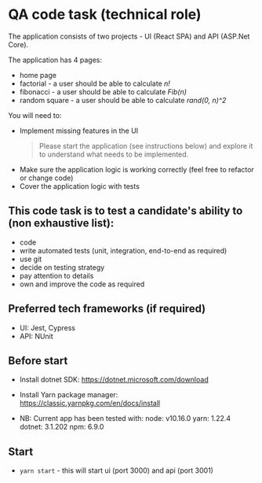
# QA code task (technical role)

The application consists of two projects - UI (React SPA) and API (ASP.Net Core).

The application has 4 pages:
- home page
- factorial - a user should be able to calculate *n!*
- fibonacci - a user should be able to calculate *Fib(n)*
- random square - a user should be able to calculate *rand(0, n)^2*

You will need to:
- Implement missing features in the UI
    > Please start the application (see instructions below) and explore it to understand what needs to be implemented.
- Make sure the application logic is working correctly (feel free to refactor or change code)
- Cover the application logic with tests

## This code task is to test a candidate's ability to (non exhaustive list):
- code
- write automated tests (unit, integration, end-to-end as required)
- use git
- decide on testing strategy
- pay attention to details
- own and improve the code as required

## Preferred tech frameworks (if required)
- UI: Jest, Cypress
- API: NUnit

## Before start

- Install dotnet SDK: https://dotnet.microsoft.com/download
- Install Yarn package manager: https://classic.yarnpkg.com/en/docs/install

- NB: Current app has been tested with:
node: v10.16.0
yarn: 1.22.4
dotnet: 3.1.202
npm: 6.9.0

## Start

- `yarn start` - this will start ui (port 3000) and api  (port 3001)
